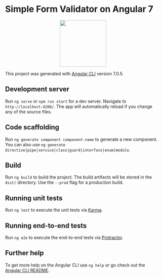 # Simple Form Validator on Angular 7

<div align="center">
  <a href="https://github.com/StanislawVictorovich/anti-bot">
    <img width="150" height="150" src="https://cdn4.iconfinder.com/data/icons/X-Mac/security/png/400/input_validation.png">
  </a>
</div>

This project was generated with [Angular CLI](https://github.com/angular/angular-cli) version 7.0.5.

## Development server

Run `ng serve` or `npm run start` for a dev server. Navigate to `http://localhost:4200/`. The app will automatically reload if you change any of the source files.

## Code scaffolding

Run `ng generate component component-name` to generate a new component. You can also use `ng generate directive|pipe|service|class|guard|interface|enum|module`.

## Build

Run `ng build` to build the project. The build artifacts will be stored in the `dist/` directory. Use the `--prod` flag for a production build.

## Running unit tests

Run `ng test` to execute the unit tests via [Karma](https://karma-runner.github.io).

## Running end-to-end tests

Run `ng e2e` to execute the end-to-end tests via [Protractor](http://www.protractortest.org/).

## Further help

To get more help on the Angular CLI use `ng help` or go check out the [Angular CLI README](https://github.com/angular/angular-cli/blob/master/README.md).
